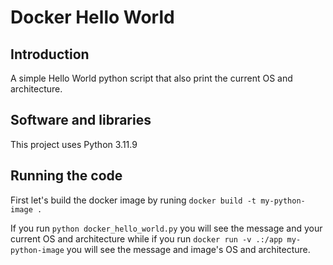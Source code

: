 # Docker Hello World

## Introduction

A simple Hello World python script that also print the current OS and architecture.

## Software and libraries

This project uses Python 3.11.9

## Running the code

First let's build the docker image by runing `docker build -t my-python-image .`

If you run `python docker_hello_world.py` you will see the message and your current OS and architecture while if you run `docker run -v .:/app my-python-image` you will see the message and image's OS and architecture.
